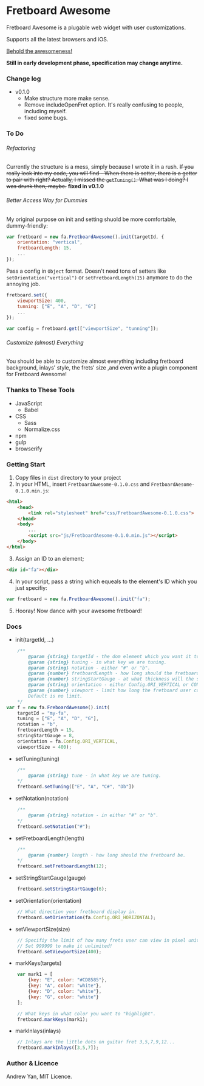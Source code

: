 # Fretboard Awesome
Fretboard Awesome is a plugable web widget with user customizations.

Supports all the latest browsers and iOS.

[Behold the awesomeness!](http://zushenyan.github.io/Fretboard-Awesome/)

**Still in early development phase, specification may change anytime.**

### Change log
* v0.1.0
	* Make structure more make sense.
	* Remove includeOpenFret option. It's really confusing to people, including myself.
	* fixed some bugs.

### To Do
###### Refactoring
Currently the structure is a mess, simply because I wrote it in a rush. ~~If you really look into my code, you will find - When there is setter, there is a getter to pair with right? Actually, I missed the `getTuning()`. What was I doing? I was drunk then, maybe.~~ **fixed in v0.1.0**
###### Better Access Way for Dummies
My original purpose on init and setting shuold be more comfortable, dummy-friendly:
```JavaScript
var fretboard = new fa.FretboardAwesome().init(targetId, {
	orientation: "vertical",
	fretboardLength: 15,
	...
});
```
Pass a config in `Object` format. Doesn't need tons of setters like `setOrientation("vertical")` or `setFretboardLength(15)` anymore to do the annoying job.
```JavaScript
fretboard.set({
	viewportSize: 400,
	tunning: ["E", "A", "D", "G"]
	...
});

var config = fretboard.get(["viewportSize", "tunning"]);
```
###### Customize (almost) Everything
You should be able to customize almost everything including fretboard background, inlays' style, the frets' size ,and even write a plugin component for Fretboard Awesome!

### Thanks to These Tools
* JavaScript
  * Babel
* CSS
  * Sass
  * Normalize.css
* npm
* gulp
* browserify

### Getting Start
1. Copy files in `dist` directory to your project
2. In your HTML, insert `FretboardAwesome-0.1.0.css` and `FretboardAesome-0.1.0.min.js`:
```html
<html>
    <head>
        <link rel="stylesheet" href="css/FretboardAwesome-0.1.0.css">
    </head>
    <body>
        ...
        <script src="js/FretboardAesome-0.1.0.min.js"></script>
    </body>
</html>
```
3. Assign an ID to an element;
```html
<div id="fa"></div>
```
4. In your script, pass a string which equeals to the element's ID which you just specifiy:
```javascript
var fretboard = new fa.FretboardAwesome().init("fa");
```
5. Hooray! Now dance with your awesome fretboard!

### Docs
* init(targetId, ...)
```javascript
    /**
		@param {string} targetId - the dom element which you want it to generate FretboardAwesome.
		@param {string} tuning - in what key we are tuning.
		@param {string} notation - either "#" or "b".
		@param {number} fretboardLength - how long should the fretboard be.
		@param {number} stringStartGauge - at what thickness will the string start decreasing.
		@param {string} orientation - either Config.ORI_VERTICAL or CONFIG_ORI_HORIZONTAL.
		@param {number} viewport - limit how long the fretboard user can view in pixel unit.
		Default is no limit.
	*/
var f = new fa.FreboardAwesome().init(
	targetId = "my-fa",
 	tuning = ["E", "A", "D", "G"],
	notation = "b",
	fretboardLength = 15,
	stringStartGauge = 8,
	orientation = fa.Config.ORI_VERTICAL,
	viewportSize = 400);
```

* setTuning(tuning)
```javascript
	/**
		@param {string} tune - in what key we are tuning.
	*/
	fretboard.setTuning(["E", "A", "C#", "Db"])
```

* setNotation(notation)
```javascript
	/**
		@param {string} notation - in either "#" or "b".
	*/
	fretboard.setNotation("#");
```

* setFretboardLength(length)
```javascript
	/**
		@param {number} length - how long should the fretboard be.
	*/
	fretboard.setFretboardLength(12);
```

* setStringStartGauge(gauge)
```javascript
	fretboard.setStringStartGauge(6);
```

* setOrientation(orientation)
```javascript
	// What direction your fretboard display in.
	fretboard.setOrientation(fa.Config.ORI_HORIZONTAL);
```

* setViewportSize(size)
```javascript
	// Specifiy the limit of how many frets user can view in pixel unit.
	// Set 999999 to make it unlimited!
	fretboard.setViewportSize(400);
```

* markKeys(targets)
```javascript
	var mark1 = [
		{key: "E", color: "#CD8585"},
		{key: "A", color: "white"},
		{key: "D", color: "white"},
		{key: "G", color: "white"}
	];

	// What keys in what color you want to "highlight".
	fretboard.markKeys(mark1);
```

* markInlays(inlays)
```javascript
	// Inlays are the little dots on guitar fret 3,5,7,9,12...
	fretboard.markInlays([3,5,7]);
```

### Author & Licence
Andrew Yan, MIT Licence.
